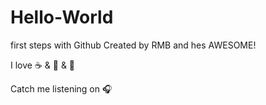 # Hello-World
first steps with Github
Created by RMB and hes AWESOME!

I love :coffee: & :pizza: & :beer: 

Catch me listening on :headphones:
